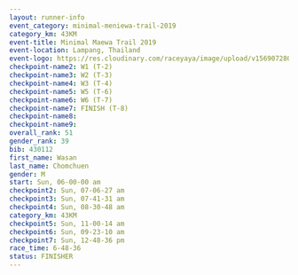 ```yaml
---
layout: runner-info 
event_category: minimal-meniewa-trail-2019 
category_km: 43KM
event-title: Minimal Maewa Trail 2019 
event-location: Lampang, Thailand 
event-logo: https://res.cloudinary.com/raceyaya/image/upload/v1569072805/logo/minimal-trail_ktnvsp.jpg 
checkpoint-name2: W1 (T-2) 
checkpoint-name3: W2 (T-3) 
checkpoint-name4: W3 (T-4) 
checkpoint-name5: W5 (T-6) 
checkpoint-name6: W6 (T-7) 
checkpoint-name7: FINISH (T-8) 
checkpoint-name8: 
checkpoint-name9: 
overall_rank: 51
gender_rank: 39
bib: 430112
first_name: Wasan
last_name: Chomchuen
gender: M
start: Sun, 06-00-00 am
checkpoint2: Sun, 07-06-27 am
checkpoint3: Sun, 07-41-31 am
checkpoint4: Sun, 08-30-48 am
category_km: 43KM
checkpoint5: Sun, 11-00-14 am
checkpoint6: Sun, 09-23-10 am
checkpoint7: Sun, 12-48-36 pm
race_time: 6-48-36
status: FINISHER
---
```

